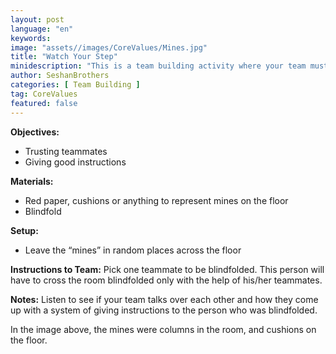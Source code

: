 ```yaml
---
layout: post
language: "en"
keywords:
image: "assets//images/CoreValues/Mines.jpg"
title: "Watch Your Step"
minidescription: "This is a team building activity where your team must help one person navigate through a mine field."
author: SeshanBrothers
categories: [ Team Building ]
tag: CoreValues
featured: false
---
```


<b>Objectives:</b>
- Trusting teammates
- Giving good instructions

<b>Materials:</b>
- Red paper, cushions or anything to represent mines on the floor
- Blindfold

<b>Setup:</b>
- Leave the “mines” in random places across the floor


<b>Instructions to Team:</b>
Pick one teammate to be blindfolded. This person will have to cross the room blindfolded only with the help of his/her teammates.

<b>Notes:</b>
Listen to see if your team talks over each other and how they come up with a system of giving instructions to the person who was blindfolded.

In the image above, the mines were columns in the room, and cushions on the floor.

